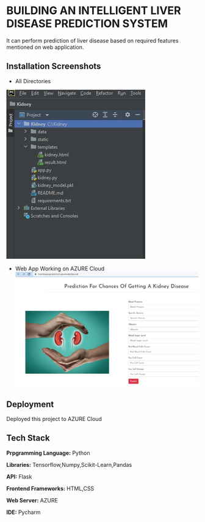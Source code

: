 
# BUILDING AN INTELLIGENT LIVER DISEASE PREDICTION SYSTEM 



It can perform prediction of liver disease based on required features mentioned on web application.


  
## Installation Screenshots


- All Directories

![](all_files.jpg)


- Web App Working on AZURE Cloud
![](deployed_azure.jpg)


## Deployment

Deployed this project to AZURE Cloud


  
## Tech Stack

**Prpgramming Language:** Python

**Libraries:** Tensorflow,Numpy,Scikit-Learn,Pandas

**API:** Flask

**Frontend Frameworks:** HTML,CSS

**Web Server:** AZURE

**IDE:** Pycharm 

  
  
